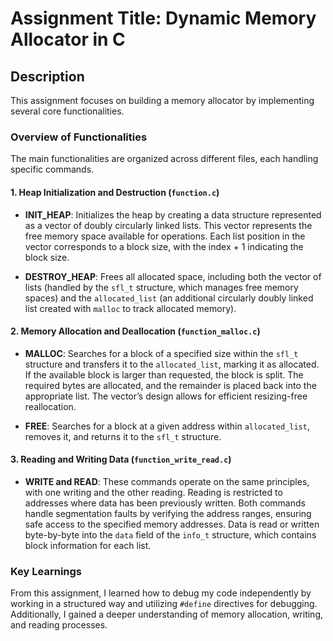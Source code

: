 # Assignment Title: Dynamic Memory Allocator in C

## Description

This assignment focuses on building a memory allocator by implementing several core functionalities.

### Overview of Functionalities

The main functionalities are organized across different files, each handling specific commands.

#### 1. **Heap Initialization and Destruction** (`function.c`)

- **INIT_HEAP**: Initializes the heap by creating a data structure represented as a vector of doubly circularly linked lists.
This vector represents the free memory space available for operations. Each list position in the vector corresponds
to a block size, with the index + 1 indicating the block size.
  
- **DESTROY_HEAP**: Frees all allocated space, including both the vector of lists (handled by the `sfl_t` structure,
which manages free memory spaces) and the `allocated_list` (an additional circularly doubly linked list
created with `malloc` to track allocated memory).

#### 2. **Memory Allocation and Deallocation** (`function_malloc.c`)

- **MALLOC**: Searches for a block of a specified size within the `sfl_t` structure and transfers it to the `allocated_list`,
 marking it as allocated. If the available block is larger than requested, the block is split.
The required bytes are allocated, and the remainder is placed back into the appropriate list.
The vector’s design allows for efficient resizing-free reallocation.

- **FREE**: Searches for a block at a given address within `allocated_list`, removes it, and returns it to the `sfl_t` structure.

#### 3. **Reading and Writing Data** (`function_write_read.c`)

- **WRITE and READ**: These commands operate on the same principles, with one writing and the other reading.
  Reading is restricted to addresses where data has been previously written.
  Both commands handle segmentation faults by verifying the address ranges, ensuring safe access to the specified memory addresses.
  Data is read or written byte-by-byte into the `data` field of the `info_t` structure, which contains block information for each list.

### Key Learnings

From this assignment, I learned how to debug my code independently by working in a structured way and utilizing `#define` directives for debugging. 
Additionally, I gained a deeper understanding of memory allocation, writing, and reading processes.

